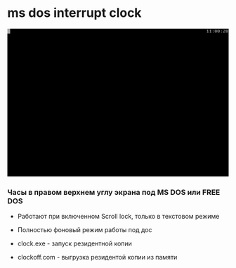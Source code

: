 # ms dos interrupt clock
![dos_interrupt_clock](https://raw.githubusercontent.com/commeta/dos_interrupt_clock/master/screen_shot.png "dos_interrupt_clock")

### Часы в правом верхнем углу экрана под MS DOS или FREE DOS
- Работают при включенном Scroll lock, только в текстовом режиме
- Полностью фоновый режим работы под дос

- clock.exe - запуск резидентной копии
- clockoff.com - выгрузка резидентой копии из памяти

